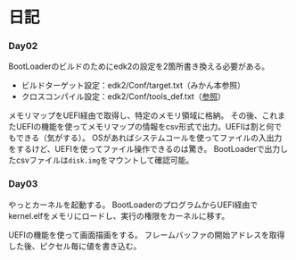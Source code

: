 # 日記

### Day02

BootLoaderのビルドのためにedk2の設定を2箇所書き換える必要がある。

- ビルドターゲット設定：edk2/Conf/target.txt（みかん本参照）
- クロスコンパイル設定：edk2/Conf/tools_def.txt（[参照](https://github.com/sarisia/mikanos-docker?tab=readme-ov-file#m1-mac-%E3%81%A7%E3%81%AE%E5%8B%95%E4%BD%9C%E3%81%AF)）

メモリマップをUEFI経由で取得し、特定のメモリ領域に格納。
その後、これまたUEFIの機能を使ってメモリマップの情報をcsv形式で出力。UEFIは割と何でもできる（気がする）。
OSがあればシステムコールを使ってファイルの入出力をするけど、UEFIを使ってファイル操作できるのは驚き。
BootLoaderで出力したcsvファイルは`disk.img`をマウントして確認可能。

### Day03

やっとカーネルを起動する。
BootLoaderのプログラムからUEFI経由でkernel.elfをメモリにロードし、実行の権限をカーネルに移す。

UEFIの機能を使って画面描画をする。
フレームバッファの開始アドレスを取得した後、ピクセル毎に値を書き込む。